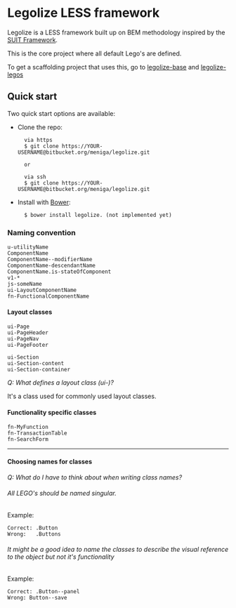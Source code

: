 # Legolize LESS framework

Legolize is a LESS framework built up on BEM methodology inspired by the [SUIT Framework](https://github.com/suitcss/suit/).

This is the core project where all default Lego's are defined.

To get a scaffolding project that uses this, go to [legolize-base](https://bitbucket.org/meniga/legolize-base) and [legolize-legos](https://bitbucket.org/meniga/legolize-legos)


## Quick start

Two quick start options are available:

- Clone the repo: 

    	via https    
      	$ git clone https://YOUR-USERNAME@bitbucket.org/meniga/legolize.git    
    
      	or
    
      	via ssh    
      	$ git clone https://YOUR-USERNAME@bitbucket.org/meniga/legolize.git

   	
- Install with [Bower](http://bower.io): 
    
        $ bower install legolize. (not implemented yet)


### Naming convention

	u-utilityName
	ComponentName
	ComponentName--modifierName
	ComponentName-descendantName
	ComponentName.is-stateOfComponent
	v1-*
	js-someName
	ui-LayoutComponentName
	fn-FunctionalComponentName
	


#### Layout classes

	ui-Page
	ui-PageHeader
	ui-PageNav
	ui-PageFooter

	ui-Section
	ui-Section-content
	ui-Section-container


_Q: What defines a layout class (ui-)?_

It's a class used for commonly used layout classes.

#### Functionality specific classes

	fn-MyFunction
	fn-TransactionTable
	fn-SearchForm

---

#### Choosing names for classes

_Q: What do I have to think about when writing class names?_

###### All LEGO's should be named singular.

Example:

	Correct: .Button
	Wrong:   .Buttons

###### It might be a good idea to name the classes to describe the visual reference to the object but not it's functionality

Example:

	Correct: .Button--panel
	Wrong: Button--save


